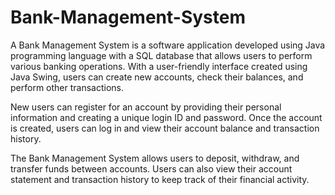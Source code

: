 # Bank-Management-System

A Bank Management System is a software application developed using Java programming language with a SQL database that allows users to perform various banking operations. With a user-friendly interface created using Java Swing, users can create new accounts, check their balances, and perform other transactions.

New users can register for an account by providing their personal information and creating a unique login ID and password. Once the account is created, users can log in and view their account balance and transaction history.

The Bank Management System allows users to deposit, withdraw, and transfer funds between accounts. Users can also view their account statement and transaction history to keep track of their financial activity.
